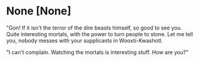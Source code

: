 # None [None]
"Gon! If it isn't the terror of the dire beasts himself, so good to see you. Quite interesting mortals, with the power to turn people to stone. Let me tell you, nobody messes with your supplicants in Wooxti-Kwashotl.

"I can't complain. Watching the mortals is interesting stuff. How are you?"
